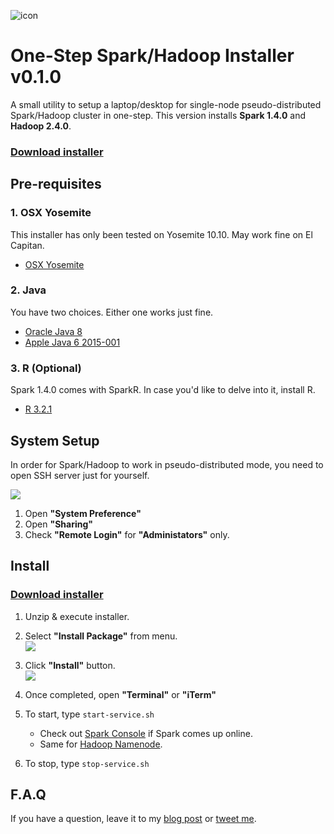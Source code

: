 ![icon](https://raw.githubusercontent.com/stkim1/pocketcluster/master/images/icon_256x256.png)

# One-Step Spark/Hadoop Installer v0.1.0  

A small utility to setup a laptop/desktop for single-node pseudo-distributed Spark/Hadoop cluster in one-step. This version installs **Spark 1.4.0** and **Hadoop 2.4.0**.

### [Download installer](https://github.com/stkim1/pocketcluster/raw/master/release/PocketCluster-OSX-0.1.0.zip)

## Pre-requisites  

### 1. OSX Yosemite  

This installer has only been tested on Yosemite 10.10. May work fine on El Capitan.  

- [OSX Yosemite](https://itunes.apple.com/WebObjects/MZStore.woa/wa/viewSoftware?id=915041082&mt=12&ls=1)

### 2. Java  

You have two choices. Either one works just fine.  

- [Oracle Java 8](http://www.oracle.com/technetwork/java/javase/downloads/jdk8-downloads-2133151.html)  
- [Apple Java 6 2015-001](https://support.apple.com/kb/DL1824?locale=en_US)

### 3. R (Optional)  

Spark 1.4.0 comes with SparkR. In case you'd like to delve into it, install R.  

- [R 3.2.1](http://cran.r-project.org/bin/macosx/R-3.2.1.pkg)


## System Setup  

In order for Spark/Hadoop to work in pseudo-distributed mode, you need to open SSH server just for yourself.  

![](https://raw.githubusercontent.com/stkim1/pocketcluster/master/images/system-setup.png)

1. Open **"System Preference"**  
2. Open **"Sharing"**  
3. Check **"Remote Login"** for **"Administators"** only.  

## Install  

### [Download installer](https://github.com/stkim1/pocketcluster/raw/master/release/PocketCluster-OSX-0.1.0.zip)

1. Unzip & execute installer.  
2. Select **"Install Package"** from menu.  
![](https://raw.githubusercontent.com/stkim1/pocketcluster/master/images/install-010-0.png)  

3. Click **"Install"** button.  
![](https://raw.githubusercontent.com/stkim1/pocketcluster/master/images/install-010-1.png)  

3. Once completed, open **"Terminal"** or **"iTerm"**  
4. To start, type ```start-service.sh```  
	- Check out [Spark Console](http://localhost:8080) if Spark comes up online.  
	- Same for [Hadoop Namenode](http://localhost:50070).  
5. To stop, type ```stop-service.sh```  


## F.A.Q  

If you have a question, leave it to my [blog post](https://pocketcluster.wordpress.com/2015/07/15/one-step-sparkhadoop-installer-for-osx-v0-1-0/) or [tweet me](https://twitter.com/stkim1).  



